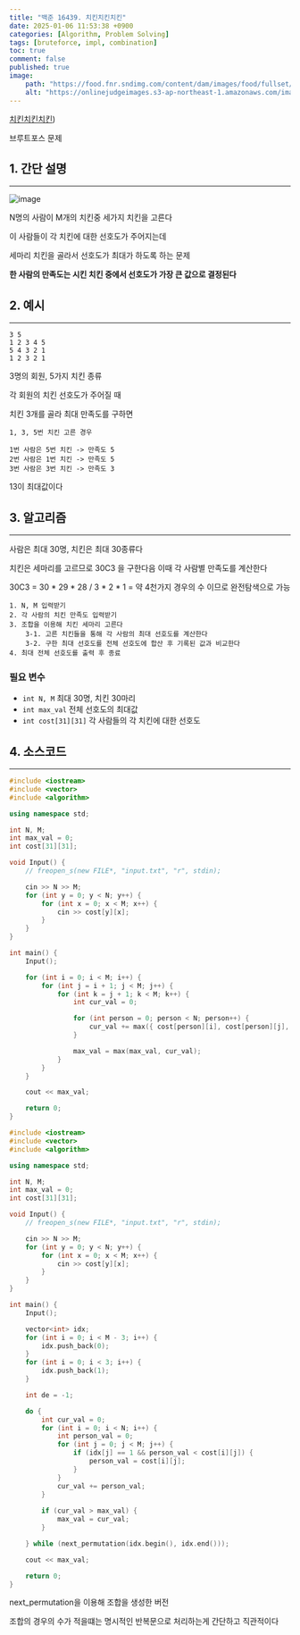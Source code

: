 ```yaml
---
title: "백준 16439. 치킨치킨치킨"
date: 2025-01-06 11:53:38 +0900
categories: [Algorithm, Problem Solving]  
tags: [bruteforce, impl, combination]    
toc: true
comment: false
published: true
image:
    path: "https://food.fnr.sndimg.com/content/dam/images/food/fullset/2023/2/23/FNK_Indian-Fried-Chicken_s4x3.jpg.rend.hgtvcom.1280.960.suffix/1677264108617.webp"
    alt: "https://onlinejudgeimages.s3-ap-northeast-1.amazonaws.com/images/boj-og.png"
---
```


[치킨치킨치킨](https://www.acmicpc.net/problem/16439))

브루트포스 문제

## 1. 간단 설명
---

![image](https://github.com/user-attachments/assets/b5ebce93-c869-4ab9-80ec-11e9e0d1a178)

N명의 사람이 M개의 치킨중 세가지 치킨을 고른다

이 사람들이 각 치킨에 대한 선호도가 주어지는데

세마리 치킨을 골라서 선호도가 최대가 하도록 하는 문제

**한 사람의 만족도는 시킨 치킨 중에서 선호도가 가장 큰 값으로 결정된다**

## 2. 예시 
---

```
3 5
1 2 3 4 5
5 4 3 2 1
1 2 3 2 1
```

3명의 회원, 5가지 치킨 종류

각 회원의 치킨 선호도가 주어질 때

치킨 3개를 골라 최대 만족도를 구하면 

```
1, 3, 5번 치킨 고른 경우

1번 사람은 5번 치킨 -> 만족도 5
2번 사람은 1번 치킨 -> 만족도 5
3번 사람은 3번 치킨 -> 만족도 3
```

13이 최대값이다


## 3. 알고리즘
---

사람은 최대 30명, 치킨은 최대 30종류다

치킨은 세마리를 고르므로 30C3 을 구한다음 이때 각 사람별 만족도를 계산한다

30C3 = 30 * 29 * 28 / 3 * 2 * 1 = 약 4천가지 경우의 수 이므로 완전탐색으로 가능

```
1. N, M 입력받기
2. 각 사람의 치킨 만족도 입력받기
3. 조합을 이용해 치킨 세마리 고른다
	3-1. 고른 치킨들을 통해 각 사람의 최대 선호도를 계산한다
	3-2. 구한 최대 선호도를 전체 선호도에 합산 후 기록된 값과 비교한다
4. 최대 전체 선호도를 출력 후 종료
```

### 필요 변수

- `int N, M` 최대 30명, 치킨 30마리 
- `int max_val` 전체 선호도의 최대값
- `int cost[31][31]` 각 사람들의 각 치킨에 대한 선호도

## 4. 소스코드
---

```cpp
#include <iostream>
#include <vector>
#include <algorithm>

using namespace std;

int N, M;
int max_val = 0;
int cost[31][31];

void Input() {
	// freopen_s(new FILE*, "input.txt", "r", stdin);

	cin >> N >> M;
	for (int y = 0; y < N; y++) {
		for (int x = 0; x < M; x++) {
			cin >> cost[y][x];
		}
	}
}

int main() {
	Input();

	for (int i = 0; i < M; i++) {
		for (int j = i + 1; j < M; j++) {
			for (int k = j + 1; k < M; k++) {
				int cur_val = 0;

				for (int person = 0; person < N; person++) {
					cur_val += max({ cost[person][i], cost[person][j], cost[person][k] });
				}

				max_val = max(max_val, cur_val);
			}
		}
	}

	cout << max_val;

	return 0;
}

```


```cpp
#include <iostream>
#include <vector>
#include <algorithm>

using namespace std;

int N, M;
int max_val = 0;
int cost[31][31];

void Input() {
	// freopen_s(new FILE*, "input.txt", "r", stdin);

	cin >> N >> M;
	for (int y = 0; y < N; y++) {
		for (int x = 0; x < M; x++) {
			cin >> cost[y][x];
		}
	}
}

int main() {
	Input();

	vector<int> idx;
	for (int i = 0; i < M - 3; i++) {
		idx.push_back(0);
	}
	for (int i = 0; i < 3; i++) {
		idx.push_back(1);
	}

	int de = -1;

	do {
		int cur_val = 0;
		for (int i = 0; i < N; i++) {
			int person_val = 0;
			for (int j = 0; j < M; j++) {
				if (idx[j] == 1 && person_val < cost[i][j]) {
					person_val = cost[i][j];
				}
			}
			cur_val += person_val;
		}
		
		if (cur_val > max_val) {
			max_val = cur_val;
		}

	} while (next_permutation(idx.begin(), idx.end()));

	cout << max_val;

	return 0;
}
```

next_permutation을 이용해 조합을 생성한 버전

조합의 경우의 수가 적을떄는 명시적인 반복문으로 처리하는게 간단하고 직관적이다

